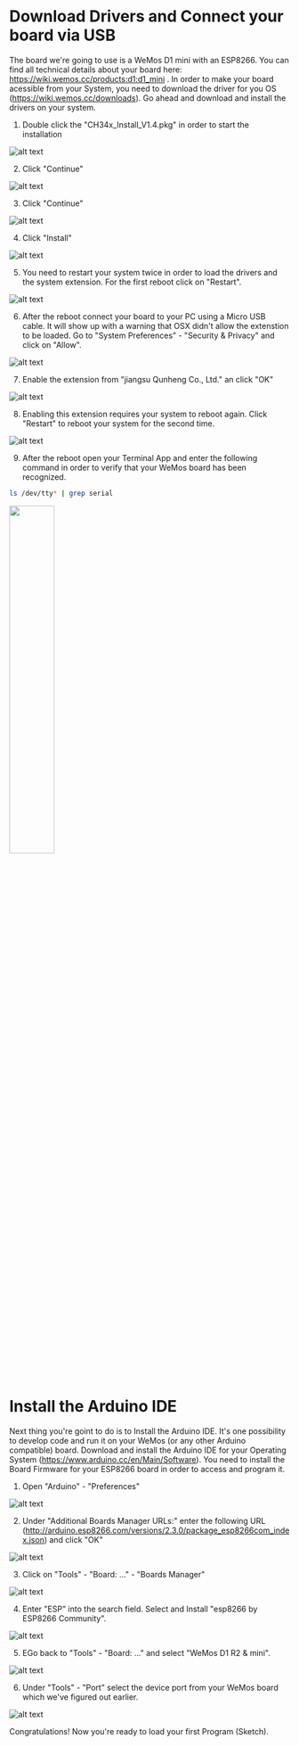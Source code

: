 # Download Drivers and Connect your board via USB
The board we're going to use is a WeMos D1 mini with an ESP8266. You can find all technical details about your board here: https://wiki.wemos.cc/products:d1:d1_mini . In order to make your board acessible from your System, you need to download the driver for you OS (https://wiki.wemos.cc/downloads). Go ahead and download and install the drivers on your system.

1. Double click the "CH34x_Install_V1.4.pkg" in order to start the installation

![alt text](https://github.com/cvolkmer/iot-hackathon/blob/master/images/1_1_install_driver_osx.png "Double Click on CH34x_Install_V1.4.pkg")

2. Click "Continue"

![alt text](https://github.com/cvolkmer/iot-hackathon/blob/master/images/1_2_install_driver_osx.png "Click Continue")

3. Click "Continue"

![alt text](https://github.com/cvolkmer/iot-hackathon/blob/master/images/1_3_install_driver_osx.png "Click Continue")

4. Click "Install"

![alt text](https://github.com/cvolkmer/iot-hackathon/blob/master/images/1_4_install_driver_osx.png "Click Install")

5. You need to restart your system twice in order to load the drivers and the system extension. For the first reboot click on "Restart".

![alt text](https://github.com/cvolkmer/iot-hackathon/blob/master/images/1_5_install_driver_osx.png "Click Restart")

6. After the reboot connect your board to your PC using a Micro USB cable. It will show up with a warning that OSX didn't allow the extenstion to be loaded. Go to "System Preferences" - "Security & Privacy" and click on "Allow".

![alt text](https://github.com/cvolkmer/iot-hackathon/blob/master/images/1_6_install_driver_osx.png "")

7. Enable the extension from "jiangsu Qunheng Co., Ltd." an click "OK"

![alt text](https://github.com/cvolkmer/iot-hackathon/blob/master/images/1_7_install_driver_osx.png "Allow the extension")

8. Enabling this extension requires your system to reboot again. Click "Restart" to reboot your system for the second time.

![alt text](https://github.com/cvolkmer/iot-hackathon/blob/master/images/1_8_install_driver_osx.png "")

9. After the reboot open your Terminal App and enter the following command in order to verify that your WeMos board has been recognized.
```bash
ls /dev/tty* | grep serial
```
<img src="https://github.com/cvolkmer/iot-hackathon/blob/master/images/1_9_install_driver_osx.png" width="40%">

# Install the Arduino IDE
Next thing you're goint to do is to Install the Arduino IDE. It's one possibility to develop code and run it on your WeMos (or any other Arduino compatible) board. Download and install the Arduino IDE for your Operating System (https://www.arduino.cc/en/Main/Software). You need to install the Board Firmware for your ESP8266 board in order to access and program it. 

1. Open "Arduino" - "Preferences"

![alt text](https://github.com/cvolkmer/iot-hackathon/blob/master/images/1_10_arduino_ide_setup.png "")

2. Under "Additional Boards Manager URLs:" enter the following URL (http://arduino.esp8266.com/versions/2.3.0/package_esp8266com_index.json) and click "OK"

![alt text](https://github.com/cvolkmer/iot-hackathon/blob/master/images/1_11_arduino_ide_setup.png "")

3. Click on "Tools" - "Board: …" - "Boards Manager"

![alt text](https://github.com/cvolkmer/iot-hackathon/blob/master/images/1_12_arduino_ide_setup.png "")

4. Enter "ESP" into the search field. Select and Install "esp8266 by ESP8266 Community".

![alt text](https://github.com/cvolkmer/iot-hackathon/blob/master/images/1_13_arduino_ide_setup.png "")

5. EGo back to "Tools" - "Board: …" and select "WeMos D1 R2 & mini". 

![alt text](https://github.com/cvolkmer/iot-hackathon/blob/master/images/1_14_arduino_ide_setup.png "")

6. Under "Tools" - "Port" select the device port from your WeMos board which we've figured out earlier.

![alt text](https://github.com/cvolkmer/iot-hackathon/blob/master/images/1_15_arduino_ide_setup.png "")

Congratulations! Now you're ready to load your first Program (Sketch).